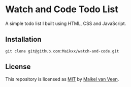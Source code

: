 # Watch and Code Todo List

A simple todo list I built using HTML, CSS and JavaScript.

## Installation

```
git clone git@github.com:Maikxx/watch-and-code.git
```

## License

This repository is licensed as [MIT](LICENSE) by [Maikel van Veen](https://github.com/maikxx).

